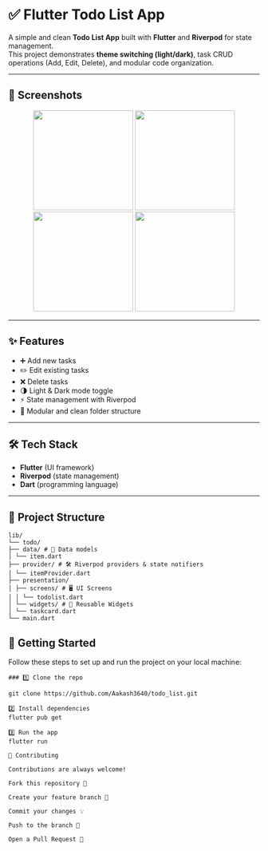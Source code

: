 # ✅ Flutter Todo List App

A simple and clean **Todo List App** built with **Flutter** and **Riverpod** for state management.  
This project demonstrates **theme switching (light/dark)**, task CRUD operations (Add, Edit, Delete), and modular code organization.

---

## 📸 Screenshots

<p align="center">
  <img src="https://github.com/user-attachments/assets/2a638c5c-a1cd-4b81-b5f0-00460ca1db71" width="200" />
  <img src="https://github.com/user-attachments/assets/93571231-c534-4ce8-9ee0-9bde882abf58" width="200" />
   <img src="https://github.com/user-attachments/assets/4a276a8a-eab1-41e0-b8b7-7c7ed55441c4" width="200" />
  <img src="https://github.com/user-attachments/assets/2d5a984f-90e7-42ad-a41b-3adbb9b319c4" width="200" />
</p>





---

## ✨ Features
- ➕ Add new tasks
- ✏️ Edit existing tasks
- ❌ Delete tasks
- 🌗 Light & Dark mode toggle
- ⚡ State management with Riverpod
- 🧩 Modular and clean folder structure

---

## 🛠️ Tech Stack
- **Flutter** (UI framework)
- **Riverpod** (state management)
- **Dart** (programming language)

---

## 📂 Project Structure

```
lib/
└── todo/
├── data/ # 📄 Data models
│ └── item.dart
├── provider/ # 🛠 Riverpod providers & state notifiers
│ └── itemProvider.dart
├── presentation/
│ ├── screens/ # 🖥 UI Screens
│ │ └── todolist.dart
│ └── widgets/ # 🧩 Reusable Widgets
│ └── taskcard.dart
└── main.dart
```



## 🚀 Getting Started

Follow these steps to set up and run the project on your local machine:
```
### 1️⃣ Clone the repo

git clone https://github.com/Aakash3640/todo_list.git

2️⃣ Install dependencies
flutter pub get

3️⃣ Run the app
flutter run

🤝 Contributing

Contributions are always welcome!

Fork this repository 🍴

Create your feature branch 🌱

Commit your changes 💡

Push to the branch 🚀

Open a Pull Request 🎉

```
